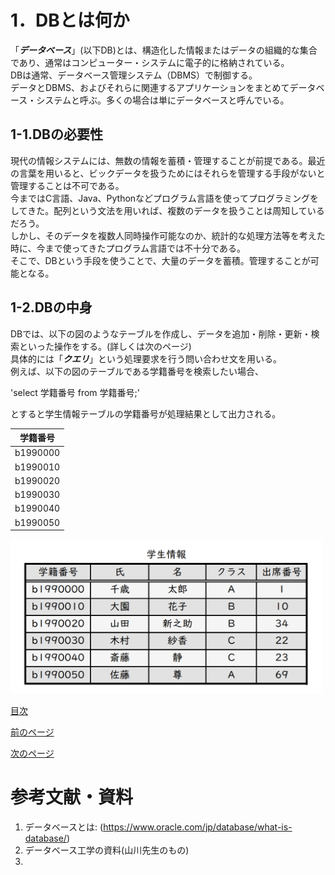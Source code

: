 # 1．DBとは何か

「***データベース***」(以下DB)とは、構造化した情報またはデータの組織的な集合であり、通常はコンピューター・システムに電子的に格納されている。  
DBは通常、データベース管理システム（DBMS）で制御する。  
データとDBMS、およびそれらに関連するアプリケーションをまとめてデータベース・システムと呼ぶ。多くの場合は単にデータベースと呼んでいる。  

## 1-1.DBの必要性

現代の情報システムには、無数の情報を蓄積・管理することが前提である。最近の言葉を用いると、ビックデータを扱うためにはそれらを管理する手段がないと管理することは不可である。  
今まではC言語、Java、Pythonなどプログラム言語を使ってプログラミングをしてきた。配列という文法を用いれば、複数のデータを扱うことは周知しているだろう。  
しかし、そのデータを複数人同時操作可能なのか、統計的な処理方法等を考えた時に、今まで使ってきたプログラム言語では不十分である。  
そこで、DBという手段を使うことで、大量のデータを蓄積。管理することが可能となる。

## 1-2.DBの中身

DBでは、以下の図のようなテーブルを作成し、データを追加・削除・更新・検索といった操作をする。(詳しくは次のページ)  
具体的には「***クエリ***」という処理要求を行う問い合わせ文を用いる。  
例えば、以下の図のテーブルである学籍番号を検索したい場合、  

'select 学籍番号 from 学籍番号;'  

とすると学生情報テーブルの学籍番号が処理結果として出力される。

| 学籍番号 |
|:---:|
|b1990000|
|b1990010|
|b1990020|
|b1990030|
|b1990040|
|b1990050|


<img width="500" src="https://github.com/122yuuki/SDP_DB/blob/main/Section_1/DB_%E3%83%86%E3%83%BC%E3%83%96%E3%83%AB%E4%BE%8B.png">





[目次](https://github.com/122yuuki/SDP_DB/tree/main#readme)  

[前のページ](https://github.com/122yuuki/SDP_DB/blob/main/Section_1/section_1-1.md)  

[次のページ]()  

# 参考文献・資料
1. データベースとは: (https://www.oracle.com/jp/database/what-is-database/)
2. データベース工学の資料(山川先生のもの)
4. 
